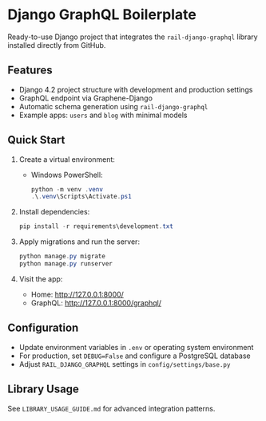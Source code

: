 # Django GraphQL Boilerplate

Ready-to-use Django project that integrates the `rail-django-graphql` library installed directly from GitHub.

## Features

- Django 4.2 project structure with development and production settings
- GraphQL endpoint via Graphene-Django
- Automatic schema generation using `rail-django-graphql`
- Example apps: `users` and `blog` with minimal models

## Quick Start

1. Create a virtual environment:
   - Windows PowerShell:
     ```powershell
     python -m venv .venv
     .\.venv\Scripts\Activate.ps1
     ```

2. Install dependencies:
   ```powershell
   pip install -r requirements\development.txt
   ```

3. Apply migrations and run the server:
   ```powershell
   python manage.py migrate
   python manage.py runserver
   ```

4. Visit the app:
   - Home: http://127.0.0.1:8000/
   - GraphQL: http://127.0.0.1:8000/graphql/

## Configuration

- Update environment variables in `.env` or operating system environment
- For production, set `DEBUG=False` and configure a PostgreSQL database
- Adjust `RAIL_DJANGO_GRAPHQL` settings in `config/settings/base.py`

## Library Usage

See `LIBRARY_USAGE_GUIDE.md` for advanced integration patterns.